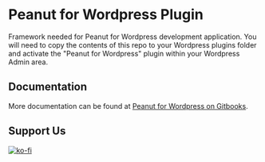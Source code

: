 # Peanut for Wordpress Plugin

Framework needed for Peanut for Wordpress development application. You will need to copy the contents of this repo to your Wordpress plugins folder and activate the "Peanut for Wordpress" plugin within your Wordpress Admin area.

## Documentation

More documentation can be found at [Peanut for Wordpress on Gitbooks](https://docs.swplabs.com/peanut-for-wordpress/getting-started/quickstart).

## Support Us

[![ko-fi](https://ko-fi.com/img/githubbutton_sm.svg)](https://ko-fi.com/I2I5O8MYB)
